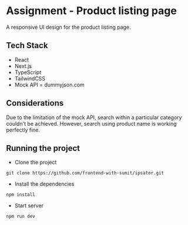 # Assignment - Product listing page
A responsive UI design for the product listing page.

## Tech Stack
- React
- Next.js
- TypeScript
- TailwindCSS
- Mock API = dummyjson.com

## Considerations
Due to the limitation of the mock API, search within a particular category couldn't be achieved. However, search using product name is working perfectly fine.

## Running the project
- Clone the project
```
git clone https://github.com/frontend-with-sumit/ipsator.git
```

- Install the dependencies
```
npm install
```

- Start server
```
npm run dev
```
